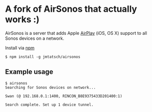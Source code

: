 A fork of AirSonos that actually works :)
========

AirSonos is a server that adds Apple [AirPlay](https://www.apple.com/airplay/) (iOS, OS X) support to all Sonos devices on a network.

Install via [npm](https://www.npmjs.org)
```
$ npm install -g jmtatsch/airsonos
```

Example usage
-------------
```
$ airsonos
Searching for Sonos devices on network...

Swan (@ 192.168.0.1:1400, RINCON_B8E9375433D201400:1)

Search complete. Set up 1 device tunnel.
```
